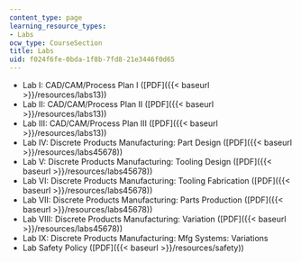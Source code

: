 ```yaml
---
content_type: page
learning_resource_types:
- Labs
ocw_type: CourseSection
title: Labs
uid: f024f6fe-0bda-1f8b-7fd8-21e3446f0d65
---
```


*   Lab I: CAD/CAM/Process Plan I ([PDF]({{< baseurl >}}/resources/labs13))
*   Lab II: CAD/CAM/Process Plan II ([PDF]({{< baseurl >}}/resources/labs13))
*   Lab III: CAD/CAM/Process Plan III ([PDF]({{< baseurl >}}/resources/labs13))
*   Lab IV: Discrete Products Manufacturing: Part Design ([PDF]({{< baseurl >}}/resources/labs45678))
*   Lab V: Discrete Products Manufacturing: Tooling Design ([PDF]({{< baseurl >}}/resources/labs45678))
*   Lab VI: Discrete Products Manufacturing: Tooling Fabrication ([PDF]({{< baseurl >}}/resources/labs45678))
*   Lab VII: Discrete Products Manufacturing: Parts Production ([PDF]({{< baseurl >}}/resources/labs45678))
*   Lab VIII: Discrete Products Manufacturing: Variation ([PDF]({{< baseurl >}}/resources/labs45678))
*   Lab IX: Discrete Products Manufacturing: Mfg Systems: Variations
*   Lab Safety Policy ([PDF]({{< baseurl >}}/resources/safety))